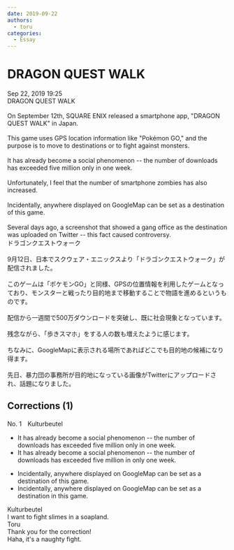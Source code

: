 ```yaml
---
date: 2019-09-22
authors:
  - toru
categories:
  - Essay
---
```


<h1 id="subject_show">DRAGON QUEST WALK</h1>
<div class="date">Sep 22, 2019 19:25</div>
<div id="post"><div id="body_show_ori">
DRAGON QUEST WALK<br/><br/>On September 12th, SQUARE ENIX released a smartphone app, "DRAGON QUEST WALK" in Japan.<br/><br/>This game uses GPS location information like "Pokémon GO," and the purpose is to move to destinations or to fight against monsters.<br/><br/>It has already become a social phenomenon -- the number of downloads has exceeded five million only in one week.<br/><br/>Unfortunately, I feel that the number of smartphone zombies has also increased.<br/><br/>Incidentally, anywhere displayed on GoogleMap can be set as a destination of this game.<br/><br/>Several days ago, a screenshot that showed a gang office as the destination was uploaded on Twitter -- this fact caused controversy.
</div></div>

<!-- more -->

<div id="post_ja"><div id="body_show_mo">
ドラゴンクエストウォーク<br/><br/>9月12日、日本でスクウェア・エニックスより「ドラゴンクエストウォーク」が配信されました。<br/><br/>このゲームは「ポケモンGO」と同様、GPSの位置情報を利用したゲームとなっており、モンスターと戦ったり目的地まで移動することで物語を進めるというものです。<br/><br/>配信から一週間で500万ダウンロードを突破し、既に社会現象となっています。<br/><br/>残念ながら、「歩きスマホ」をする人の数も増えたように感じます。<br/><br/>ちなみに、GoogleMapに表示される場所であればどこでも目的地の候補になり得ます。<br/><br/>先日、暴力団の事務所が目的地になっている画像がTwitterにアップロードされ、話題になりました。
</div></div>

## Corrections (1)
<div id="block"><div class="first_name"> No. 1　<span class="just_name">Kulturbeutel</span></div><div id="block2">
<ul class="correction_field">
<li class="incorrect">It has already become a social phenomenon -- the number of downloads has exceeded five million only in one week.</li>
<li class="corrected correct">
It has already become a social phenomenon -- the number of downloads has exceeded five million <span class="f_blue">in only</span> one week.
</li>
</ul>
<ul class="correction_field">
<li class="incorrect">Incidentally, anywhere displayed on GoogleMap can be set as a destination of this game.</li>
<li class="corrected correct">
Incidentally, anywhere displayed on GoogleMap can be set as a destination <span class="f_blue">in</span> this game.
</li>
</ul>
</div><div class="name"><span class="just_name">Kulturbeutel</span><br>
I want to fight slimes in a soapland. 
</div>
<div class="name"><span class="just_name">Toru</span><br>
Thank you for the correction!<br/>Haha, it's a naughty fight.
</div>
</div>
